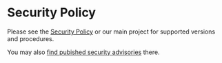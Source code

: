 # Security Policy

Please see the [Security Policy](https://github.com/geoserver/geoserver/security/policy) or our main project for supported versions and procedures.

You may also [find pubished security advisories](https://github.com/geoserver/geoserver/security/advisories) there.

